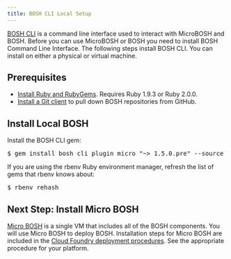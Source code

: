 ```yaml
---
title: BOSH CLI Local Setup
---
```


[BOSH CLI](/docs/running/bosh/reference/bosh-cli.html) is a command line interface used to interact with MicroBOSH and BOSH. Before you can use MicroBOSH or BOSH you need to install BOSH Command Line Interface. The following steps install BOSH CLI. You can install on either a physical or virtual machine.

## Prerequisites ##

* [Install Ruby and RubyGems](/docs/common/install_ruby.html). Requires Ruby 1.9.3 or Ruby 2.0.0.
* [Install a Git client](/docs/common/install_git.html) to pull down BOSH repositories from GitHub. 

## Install Local BOSH ##

Install the BOSH CLI gem:

<pre class="terminal">
$ gem install bosh_cli_plugin_micro "~> 1.5.0.pre" --source https://s3.amazonaws.com/bosh-jenkins-gems/
</pre>

If you are using the rbenv Ruby environment manager, refresh the list of gems that rbenv knows about: 

<pre class="terminal">
$ rbenv rehash
</pre>

## Next Step: Install Micro BOSH
[Micro BOSH](/docs/running/bosh/components/micro-bosh.html) is a single VM that includes all of the BOSH components. You will use Micro BOSH to deploy BOSH. Installation steps for Micro BOSH are included in the [Cloud Foundry deployment procedures](/docs/running/deploying-cf/). See the appropriate procedure for your platform.



